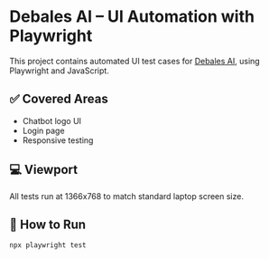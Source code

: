 # Debales AI – UI Automation with Playwright

This project contains automated UI test cases for [Debales AI](https://debales.ai), using Playwright and JavaScript.

## ✅ Covered Areas

- Chatbot logo UI
- Login page
- Responsive testing

## 💻 Viewport
All tests run at 1366x768 to match standard laptop screen size.

## 🚀 How to Run

```bash
npx playwright test
